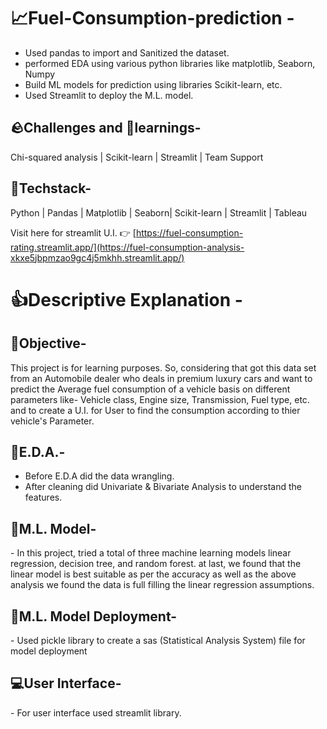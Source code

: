 <h1>
 📈Fuel-Consumption-prediction -
</h1>

- Used pandas to import and Sanitized the dataset.
- performed EDA using various python libraries like matplotlib,
Seaborn, Numpy
- Build ML models for prediction using libraries Scikit-learn, etc.
- Used Streamlit to deploy the M.L. model.

<h2>
 🪨Challenges and 🧠learnings-
</h2>
  Chi-squared analysis | Scikit-learn | Streamlit | Team Support 
  
<h2>
 🤖Techstack-
</h2>
  Python | Pandas | Matplotlib | Seaborn| Scikit-learn | Streamlit | Tableau

Visit here for streamlit U.I. 👉 [https://fuel-consumption-rating.streamlit.app/](https://fuel-consumption-analysis-xkxe5jbpmzao9gc4j5mkhh.streamlit.app/)

<h1>
 👍Descriptive Explanation - 
</h1>

<h2> 
  🥅Objective-
</h2>
This project is for learning purposes. So, considering that  got this data set from an Automobile dealer who deals in premium luxury cars and want to predict the Average fuel consumption of a vehicle basis on different parameters like- Vehicle class, Engine size, 
Transmission, Fuel type, etc. and to create a U.I. for User to find the consumption according to thier vehicle's Parameter.
 

<h2> 
  📑E.D.A.-
</h2>

- Before E.D.A did the data wrangling.
- After cleaning did Univariate & Bivariate Analysis to understand the features.


<h2> 
  🤖M.L. Model-
</h2>
- In this project, tried a total of three machine learning models linear regression, decision tree, and random forest. at last, we found that the linear model is best suitable as per the accuracy as well as the above analysis we found the data is full filling the linear regression assumptions.

<h2> 
  🤖M.L. Model Deployment-
</h2>
- Used pickle library to create a sas (Statistical Analysis System) file for model deployment


<h2> 
  💻User Interface-
</h2>
- For user interface used streamlit library.
<br>
<br>













































